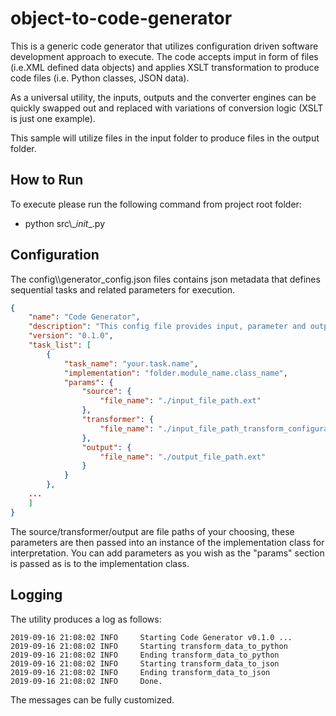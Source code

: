 # object-to-code-generator
This is a generic code generator that utilizes configuration driven software development approach to execute.  The code accepts imput in form of files (i.e.XML defined data objects) and applies XSLT transformation to produce code files (i.e. Python classes, JSON data).


As a universal utility, the inputs, outputs and the converter engines can be quickly swapped out and replaced with variations of conversion logic (XSLT is just one example).


This sample will utilize files in the input folder to produce files in the output folder.  

## How to Run
To execute please run the following command from project root folder:

* python src\\\__init__.py

## Configuration
The config\\\generator_config.json files contains json metadata that defines sequential tasks and related parameters for execution.

```json
{
    "name": "Code Generator",
    "description": "This config file provides input, parameter and output definitions for code generation tasks.",
    "version": "0.1.0",
    "task_list": [
        {
            "task_name": "your.task.name",
            "implementation": "folder.module_name.class_name",
            "params": {
                "source": {
                    "file_name": "./input_file_path.ext"
                },
                "transformer": {
                    "file_name": "./input_file_path_transform_configuration.ext"
                },
                "output": {
                    "file_name": "./output_file_path.ext"
                }
            }
        },
    ...
    ]
}
```

The source/transformer/output are file paths of your choosing, these parameters are then passed into an instance of the implementation class for interpretation.  You can add parameters as you wish as the "params" section is passed as is to the implementation class.

## Logging
The utility produces a log as follows:

```text
2019-09-16 21:08:02 INFO     Starting Code Generator v0.1.0 ...
2019-09-16 21:08:02 INFO     Starting transform_data_to_python
2019-09-16 21:08:02 INFO     Ending transform_data_to_python
2019-09-16 21:08:02 INFO     Starting transform_data_to_json
2019-09-16 21:08:02 INFO     Ending transform_data_to_json
2019-09-16 21:08:02 INFO     Done.
```

The messages can be fully customized. 